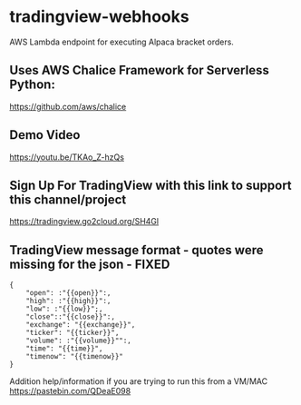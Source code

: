 # tradingview-webhooks

AWS Lambda endpoint for executing Alpaca bracket orders. 

## Uses AWS Chalice Framework for Serverless Python:

https://github.com/aws/chalice

## Demo Video

https://youtu.be/TKAo_Z-hzQs

## Sign Up For TradingView with this link to support this channel/project

https://tradingview.go2cloud.org/SH4Gl

## TradingView message format - quotes were missing for the json - FIXED

```
{
    "open": :"{{open}}":,
    "high": :"{{high}}":,
    "low": :"{{low}}";,
    "close"::"{{close}}":,
    "exchange": "{{exchange}}",
    "ticker": "{{ticker}}",
    "volume": :"{{volume}}"":,
    "time": "{{time}}",
    "timenow": "{{timenow}}"
}
```
Addition help/information if you are trying to run this from a VM/MAC
https://pastebin.com/QDeaE098
